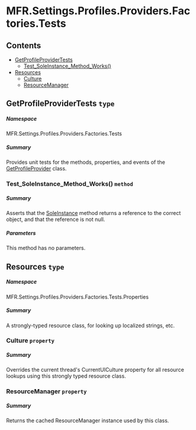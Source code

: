 <a name='assembly'></a>
# MFR.Settings.Profiles.Providers.Factories.Tests

## Contents

- [GetProfileProviderTests](#T-MFR-Settings-Profiles-Providers-Factories-Tests-GetProfileProviderTests 'MFR.Settings.Profiles.Providers.Factories.Tests.GetProfileProviderTests')
  - [Test_SoleInstance_Method_Works()](#M-MFR-Settings-Profiles-Providers-Factories-Tests-GetProfileProviderTests-Test_SoleInstance_Method_Works 'MFR.Settings.Profiles.Providers.Factories.Tests.GetProfileProviderTests.Test_SoleInstance_Method_Works')
- [Resources](#T-MFR-Settings-Profiles-Providers-Factories-Tests-Properties-Resources 'MFR.Settings.Profiles.Providers.Factories.Tests.Properties.Resources')
  - [Culture](#P-MFR-Settings-Profiles-Providers-Factories-Tests-Properties-Resources-Culture 'MFR.Settings.Profiles.Providers.Factories.Tests.Properties.Resources.Culture')
  - [ResourceManager](#P-MFR-Settings-Profiles-Providers-Factories-Tests-Properties-Resources-ResourceManager 'MFR.Settings.Profiles.Providers.Factories.Tests.Properties.Resources.ResourceManager')

<a name='T-MFR-Settings-Profiles-Providers-Factories-Tests-GetProfileProviderTests'></a>
## GetProfileProviderTests `type`

##### Namespace

MFR.Settings.Profiles.Providers.Factories.Tests

##### Summary

Provides unit tests for the methods, properties, and events of the
[GetProfileProvider](#T-MFR-Settings-Profiles-Providers-Factories-GetProfileProvider 'MFR.Settings.Profiles.Providers.Factories.GetProfileProvider')
class.

<a name='M-MFR-Settings-Profiles-Providers-Factories-Tests-GetProfileProviderTests-Test_SoleInstance_Method_Works'></a>
### Test_SoleInstance_Method_Works() `method`

##### Summary

Asserts that the
[SoleInstance](#M-MFR-Settings-Profiles-Providers-Factories-GetProfileProvider-SoleInstance 'MFR.Settings.Profiles.Providers.Factories.GetProfileProvider.SoleInstance')
method returns a reference to the correct object, and that the
reference is not null.

##### Parameters

This method has no parameters.

<a name='T-MFR-Settings-Profiles-Providers-Factories-Tests-Properties-Resources'></a>
## Resources `type`

##### Namespace

MFR.Settings.Profiles.Providers.Factories.Tests.Properties

##### Summary

A strongly-typed resource class, for looking up localized strings, etc.

<a name='P-MFR-Settings-Profiles-Providers-Factories-Tests-Properties-Resources-Culture'></a>
### Culture `property`

##### Summary

Overrides the current thread's CurrentUICulture property for all
  resource lookups using this strongly typed resource class.

<a name='P-MFR-Settings-Profiles-Providers-Factories-Tests-Properties-Resources-ResourceManager'></a>
### ResourceManager `property`

##### Summary

Returns the cached ResourceManager instance used by this class.
